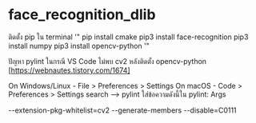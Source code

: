 # face_recognition_dlib

ติดตั้ง pip ใน terminal
'"
pip install cmake
pip3 install face-recognition
pip3 install numpy
pip3 install opencv-python
'"

ปัญหา pylint ในกรณี VS Code ไม่พบ cv2 หลังติดตั้ง opencv-python
[https://webnautes.tistory.com/1674]

On Windows/Linux - File > Preferences > Settings
On macOS - Code > Preferences > Settings
search --> pylint
ใส่ข้อความดังนี้ใน pylint: Args

--extension-pkg-whitelist=cv2
--generate-members
--disable=C0111
